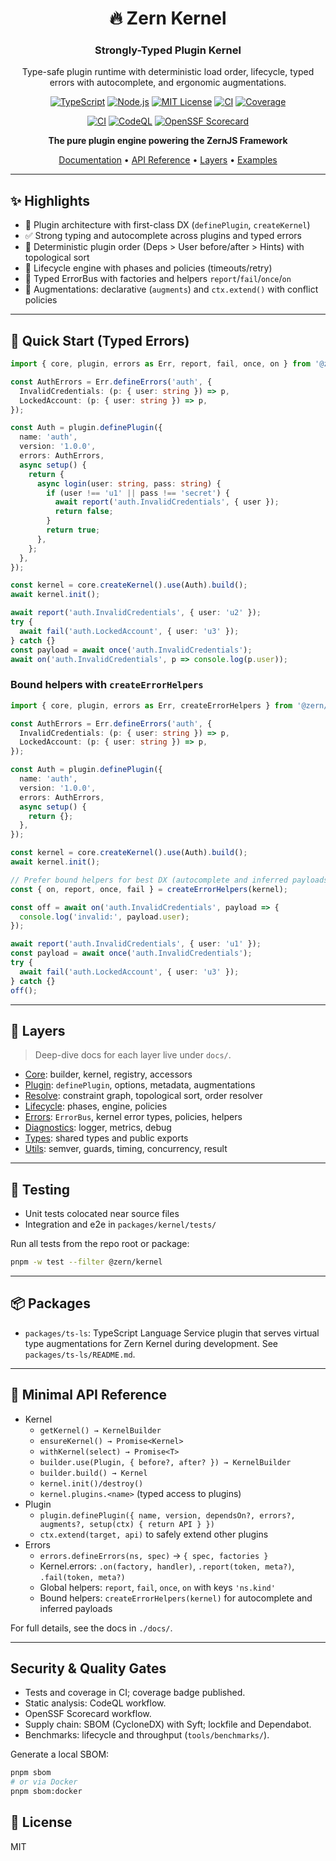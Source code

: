 <h1 align="center">🔥 Zern Kernel</h1>
<h3 align="center">Strongly-Typed Plugin Kernel</h3>

<div align="center">

Type-safe plugin runtime with deterministic load order, lifecycle, typed errors with autocomplete, and ergonomic augmentations.

<div align="center">

[![TypeScript](https://img.shields.io/badge/TypeScript-007ACC?style=for-the-badge&logo=typescript&logoColor=white)](https://www.typescriptlang.org/)
[![Node.js](https://img.shields.io/badge/Node.js-43853D?style=for-the-badge&logo=node.js&logoColor=white)](https://nodejs.org/)
[![MIT License](https://img.shields.io/badge/License-MIT-yellow.svg?style=for-the-badge)](https://opensource.org/licenses/MIT)
[![CI](https://github.com/zern/zern-kernel/actions/workflows/ci.yml/badge.svg?style=for-the-badge)](https://github.com/zern/zern-kernel/actions/workflows/ci.yml)
[![Coverage](https://img.shields.io/endpoint?url=https%3A%2F%2Fraw.githubusercontent.com%2Fzern%2Fzern-kernel%2Fmain%2Fcoverage%2Fcoverage-endpoint.json&style=for-the-badge)](./coverage/coverage-summary.json)

</div>

<div align="center">

[![CI](https://github.com/zern/zern-kernel/actions/workflows/ci.yml/badge.svg)](https://github.com/zern/zern-kernel/actions/workflows/ci.yml)
[![CodeQL](https://github.com/zern/zern-kernel/actions/workflows/codeql.yml/badge.svg)](https://github.com/zern/zern-kernel/actions/workflows/codeql.yml)
[![OpenSSF Scorecard](https://img.shields.io/ossf-scorecard/github.com/zern/zern-kernel?label=OpenSSF%20Scorecard)](https://github.com/ossf/scorecard)

</div>

**The pure plugin engine powering the ZernJS Framework**

[Documentation](./docs/overview.md) • [API Reference](./docs/overview.md#api-reference) • [Layers](#-layers) • [Examples](#-quick-start)

</div>

---

## ✨ Highlights

- 🔌 Plugin architecture with first-class DX (`definePlugin`, `createKernel`)
- ✅ Strong typing and autocomplete across plugins and typed errors
- 🧭 Deterministic plugin order (Deps > User before/after > Hints) with topological sort
- 🔁 Lifecycle engine with phases and policies (timeouts/retry)
- 🧰 Typed ErrorBus with factories and helpers `report`/`fail`/`once`/`on`
- 🧩 Augmentations: declarative (`augments`) and `ctx.extend()` with conflict policies

---

## 🚀 Quick Start (Typed Errors)

```ts
import { core, plugin, errors as Err, report, fail, once, on } from '@zern/kernel';

const AuthErrors = Err.defineErrors('auth', {
  InvalidCredentials: (p: { user: string }) => p,
  LockedAccount: (p: { user: string }) => p,
});

const Auth = plugin.definePlugin({
  name: 'auth',
  version: '1.0.0',
  errors: AuthErrors,
  async setup() {
    return {
      async login(user: string, pass: string) {
        if (user !== 'u1' || pass !== 'secret') {
          await report('auth.InvalidCredentials', { user });
          return false;
        }
        return true;
      },
    };
  },
});

const kernel = core.createKernel().use(Auth).build();
await kernel.init();

await report('auth.InvalidCredentials', { user: 'u2' });
try {
  await fail('auth.LockedAccount', { user: 'u3' });
} catch {}
const payload = await once('auth.InvalidCredentials');
await on('auth.InvalidCredentials', p => console.log(p.user));
```

### Bound helpers with `createErrorHelpers`

```ts
import { core, plugin, errors as Err, createErrorHelpers } from '@zern/kernel';

const AuthErrors = Err.defineErrors('auth', {
  InvalidCredentials: (p: { user: string }) => p,
  LockedAccount: (p: { user: string }) => p,
});

const Auth = plugin.definePlugin({
  name: 'auth',
  version: '1.0.0',
  errors: AuthErrors,
  async setup() {
    return {};
  },
});

const kernel = core.createKernel().use(Auth).build();
await kernel.init();

// Prefer bound helpers for best DX (autocomplete and inferred payloads)
const { on, report, once, fail } = createErrorHelpers(kernel);

const off = await on('auth.InvalidCredentials', payload => {
  console.log('invalid:', payload.user);
});

await report('auth.InvalidCredentials', { user: 'u1' });
const payload = await once('auth.InvalidCredentials');
try {
  await fail('auth.LockedAccount', { user: 'u3' });
} catch {}
off();
```

---

## 🧩 Layers

> Deep-dive docs for each layer live under `docs/`.

- [Core](./docs/core.md): builder, kernel, registry, accessors
- [Plugin](./docs/plugin.md): `definePlugin`, options, metadata, augmentations
- [Resolve](./docs/resolve.md): constraint graph, topological sort, order resolver
- [Lifecycle](./docs/lifecycle.md): phases, engine, policies
- [Errors](./docs/errors.md): `ErrorBus`, kernel error types, policies, helpers
- [Diagnostics](./docs/diagnostics.md): logger, metrics, debug
- [Types](./docs/types.md): shared types and public exports
- [Utils](./docs/utils.md): semver, guards, timing, concurrency, result

---

## 🧪 Testing

- Unit tests colocated near source files
- Integration and e2e in `packages/kernel/tests/`

Run all tests from the repo root or package:

```sh
pnpm -w test --filter @zern/kernel
```

---

## 📦 Packages

- `packages/ts-ls`: TypeScript Language Service plugin that serves virtual type augmentations for Zern Kernel during development. See `packages/ts-ls/README.md`.

---

## 🔧 Minimal API Reference

- Kernel
  - `getKernel() → KernelBuilder`
  - `ensureKernel() → Promise<Kernel>`
  - `withKernel(select) → Promise<T>`
  - `builder.use(Plugin, { before?, after? }) → KernelBuilder`
  - `builder.build() → Kernel`
  - `kernel.init()/destroy()`
  - `kernel.plugins.<name>` (typed access to plugins)
- Plugin
  - `plugin.definePlugin({ name, version, dependsOn?, errors?, augments?, setup(ctx) { return API } })`
  - `ctx.extend(target, api)` to safely extend other plugins
- Errors
  - `errors.defineErrors(ns, spec)` → `{ spec, factories }`
  - Kernel.errors: `.on(factory, handler)`, `.report(token, meta?)`, `.fail(token, meta?)`
  - Global helpers: `report`, `fail`, `once`, `on` with keys `'ns.kind'`
  - Bound helpers: `createErrorHelpers(kernel)` for autocomplete and inferred payloads

For full details, see the docs in `./docs/`.

---

## Security & Quality Gates

- Tests and coverage in CI; coverage badge published.
- Static analysis: CodeQL workflow.
- OpenSSF Scorecard workflow.
- Supply chain: SBOM (CycloneDX) with Syft; lockfile and Dependabot.
- Benchmarks: lifecycle and throughput (`tools/benchmarks/`).

Generate a local SBOM:

```bash
pnpm sbom
# or via Docker
pnpm sbom:docker
```

## 📄 License

MIT
